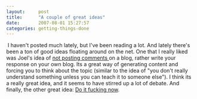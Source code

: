```yaml
---
layout:     post
title:      "A couple of great ideas"
date:       2007-08-01 15:27:57
categories: getting-things-done
---
```

 I haven't posted much lately, but I've been reading a lot. And lately there's been a ton of good ideas floating around on the net. One that I really liked was Joel's idea of [not posting comments ](http://joelonsoftware.com/items/2007/07/20.html)on a blog, rather write your response on your own blog. Its a great way of generating content and forcing you to think about the topic (similar to the idea of "you don't really understand something unless you can teach it to someone else"). I think its a really great idea, and it seems to have stirred up a lot of debate. And finally, the other great idea: [Do it fucking now](http://seoblackhat.com/2007/01/29/do-it-fucking-now/).
